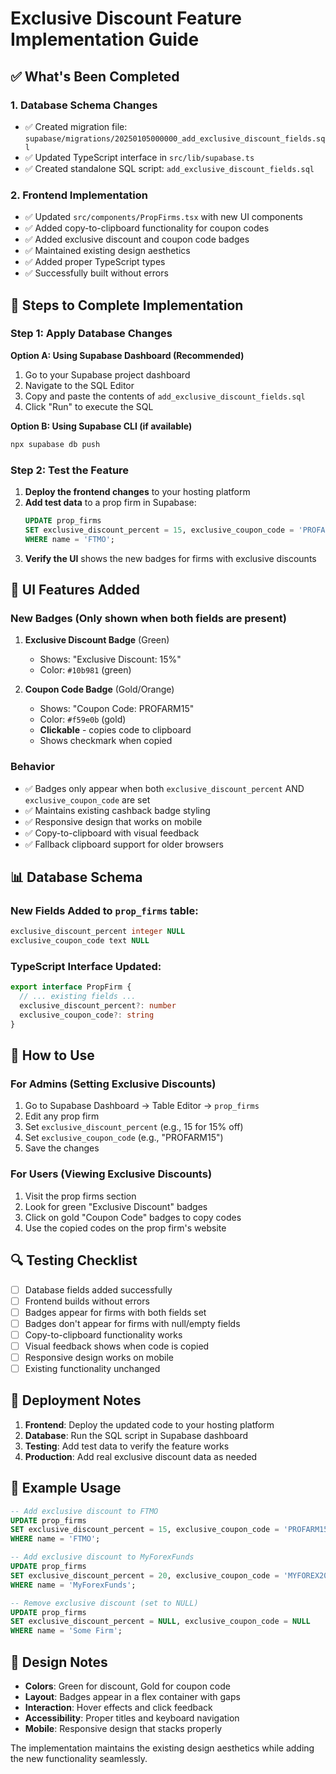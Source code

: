 # Exclusive Discount Feature Implementation Guide

## ✅ What's Been Completed

### 1. Database Schema Changes
- ✅ Created migration file: `supabase/migrations/20250105000000_add_exclusive_discount_fields.sql`
- ✅ Updated TypeScript interface in `src/lib/supabase.ts`
- ✅ Created standalone SQL script: `add_exclusive_discount_fields.sql`

### 2. Frontend Implementation
- ✅ Updated `src/components/PropFirms.tsx` with new UI components
- ✅ Added copy-to-clipboard functionality for coupon codes
- ✅ Added exclusive discount and coupon code badges
- ✅ Maintained existing design aesthetics
- ✅ Added proper TypeScript types
- ✅ Successfully built without errors

## 🔧 Steps to Complete Implementation

### Step 1: Apply Database Changes

**Option A: Using Supabase Dashboard (Recommended)**
1. Go to your Supabase project dashboard
2. Navigate to the SQL Editor
3. Copy and paste the contents of `add_exclusive_discount_fields.sql`
4. Click "Run" to execute the SQL

**Option B: Using Supabase CLI (if available)**
```bash
npx supabase db push
```

### Step 2: Test the Feature

1. **Deploy the frontend changes** to your hosting platform
2. **Add test data** to a prop firm in Supabase:
   ```sql
   UPDATE prop_firms 
   SET exclusive_discount_percent = 15, exclusive_coupon_code = 'PROFARM15'
   WHERE name = 'FTMO';
   ```
3. **Verify the UI** shows the new badges for firms with exclusive discounts

## 🎨 UI Features Added

### New Badges (Only shown when both fields are present)
1. **Exclusive Discount Badge** (Green)
   - Shows: "Exclusive Discount: 15%"
   - Color: `#10b981` (green)

2. **Coupon Code Badge** (Gold/Orange)
   - Shows: "Coupon Code: PROFARM15"
   - Color: `#f59e0b` (gold)
   - **Clickable** - copies code to clipboard
   - Shows checkmark when copied

### Behavior
- ✅ Badges only appear when both `exclusive_discount_percent` AND `exclusive_coupon_code` are set
- ✅ Maintains existing cashback badge styling
- ✅ Responsive design that works on mobile
- ✅ Copy-to-clipboard with visual feedback
- ✅ Fallback clipboard support for older browsers

## 📊 Database Schema

### New Fields Added to `prop_firms` table:
```sql
exclusive_discount_percent integer NULL
exclusive_coupon_code text NULL
```

### TypeScript Interface Updated:
```typescript
export interface PropFirm {
  // ... existing fields ...
  exclusive_discount_percent?: number
  exclusive_coupon_code?: string
}
```

## 🎯 How to Use

### For Admins (Setting Exclusive Discounts)
1. Go to Supabase Dashboard → Table Editor → `prop_firms`
2. Edit any prop firm
3. Set `exclusive_discount_percent` (e.g., 15 for 15% off)
4. Set `exclusive_coupon_code` (e.g., "PROFARM15")
5. Save the changes

### For Users (Viewing Exclusive Discounts)
1. Visit the prop firms section
2. Look for green "Exclusive Discount" badges
3. Click on gold "Coupon Code" badges to copy codes
4. Use the copied codes on the prop firm's website

## 🔍 Testing Checklist

- [ ] Database fields added successfully
- [ ] Frontend builds without errors
- [ ] Badges appear for firms with both fields set
- [ ] Badges don't appear for firms with null/empty fields
- [ ] Copy-to-clipboard functionality works
- [ ] Visual feedback shows when code is copied
- [ ] Responsive design works on mobile
- [ ] Existing functionality unchanged

## 🚀 Deployment Notes

1. **Frontend**: Deploy the updated code to your hosting platform
2. **Database**: Run the SQL script in Supabase dashboard
3. **Testing**: Add test data to verify the feature works
4. **Production**: Add real exclusive discount data as needed

## 📝 Example Usage

```sql
-- Add exclusive discount to FTMO
UPDATE prop_firms 
SET exclusive_discount_percent = 15, exclusive_coupon_code = 'PROFARM15'
WHERE name = 'FTMO';

-- Add exclusive discount to MyForexFunds
UPDATE prop_firms 
SET exclusive_discount_percent = 20, exclusive_coupon_code = 'MYFOREX20'
WHERE name = 'MyForexFunds';

-- Remove exclusive discount (set to NULL)
UPDATE prop_firms 
SET exclusive_discount_percent = NULL, exclusive_coupon_code = NULL
WHERE name = 'Some Firm';
```

## 🎨 Design Notes

- **Colors**: Green for discount, Gold for coupon code
- **Layout**: Badges appear in a flex container with gaps
- **Interaction**: Hover effects and click feedback
- **Accessibility**: Proper titles and keyboard navigation
- **Mobile**: Responsive design that stacks properly

The implementation maintains the existing design aesthetics while adding the new functionality seamlessly.




